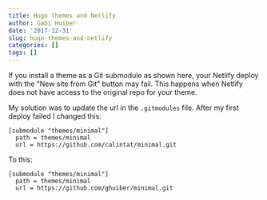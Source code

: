 ```yaml
---
title: Hugo themes and Netlify
author: Gabi Huiber
date: '2017-12-31'
slug: hugo-themes-and-netlify
categories: []
tags: []
---
```


If you install a theme as a Git submodule as shown here, your Netlify deploy with the “New site from Git” button may fail. This happens when Netlify does not have access to the original repo for your theme. 

My solution was to update the url in the `.gitmodules` file. After my first deploy failed I changed this:

```
[submodule "themes/minimal"]
  path = themes/minimal
  url = https://github.com/calintat/minimal.git 
```

To this:

```
[submodule "themes/minimal"]
  path = themes/minimal
  url = https://github.com/ghuiber/minimal.git 
```
